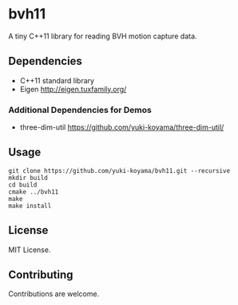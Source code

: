 # bvh11

A tiny C++11 library for reading BVH motion capture data.

## Dependencies

- C++11 standard library
- Eigen <http://eigen.tuxfamily.org/>

### Additional Dependencies for Demos

- three-dim-util <https://github.com/yuki-koyama/three-dim-util/>

## Usage

```
git clone https://github.com/yuki-koyama/bvh11.git --recursive
mkdir build
cd build
cmake ../bvh11
make
make install
```

## License

MIT License.

## Contributing

Contributions are welcome.
